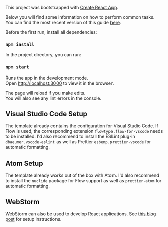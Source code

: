 This project was bootstrapped with [Create React App](https://github.com/facebookincubator/create-react-app).

Below you will find some information on how to perform common tasks.<br>
You can find the most recent version of this guide [here](https://github.com/facebookincubator/create-react-app/blob/master/packages/react-scripts/template/README.md).

Before the first run, install all dependencies:

### `npm install`

In the project directory, you can run:

### `npm start`

Runs the app in the development mode.<br>
Open [http://localhost:3000](http://localhost:3000) to view it in the browser.

The page will reload if you make edits.<br>
You will also see any lint errors in the console.

## Visual Studio Code Setup

The template already contains the configuration for Visual Studio Code. If Flow is used, the corresponding extension `flowtype.flow-for-vscode` needs to be installed. I'd also recommend to install the ESLint plug-in `dbaeumer.vscode-eslint` as well as Prettier `esbenp.prettier-vscode` for automatic formatting.

## Atom Setup

The template already works out of the box with Atom. I'd also recommend to install the `nuclide` package for Flow support as well as `prettier-atom` for automatic formatting.

## WebStorm

WebStorm can also be used to develop React applications. See [this blog post](https://blog.jetbrains.com/webstorm/2016/11/using-flow-in-webstorm/) for setup instructions.